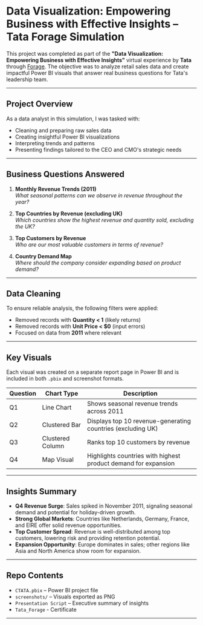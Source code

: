 # Data Visualization: Empowering Business with Effective Insights – Tata Forage Simulation

This project was completed as part of the **"Data Visualization: Empowering Business with Effective Insights"** virtual experience by **Tata** through [Forage](https://www.theforage.com/). The objective was to analyze retail sales data and create impactful Power BI visuals that answer real business questions for Tata's leadership team.

---

## Project Overview

As a data analyst in this simulation, I was tasked with:

- Cleaning and preparing raw sales data
- Creating insightful Power BI visualizations
- Interpreting trends and patterns
- Presenting findings tailored to the CEO and CMO's strategic needs

---

## Business Questions Answered

1. **Monthly Revenue Trends (2011)**  
   *What seasonal patterns can we observe in revenue throughout the year?*

2. **Top Countries by Revenue (excluding UK)**  
   *Which countries show the highest revenue and quantity sold, excluding the UK?*

3. **Top Customers by Revenue**  
   *Who are our most valuable customers in terms of revenue?*

4. **Country Demand Map**  
   *Where should the company consider expanding based on product demand?*

---

##  Data Cleaning

To ensure reliable analysis, the following filters were applied:

- Removed records with **Quantity < 1** (likely returns)
- Removed records with **Unit Price < $0** (input errors)
- Focused on data from **2011** where relevant

---

##  Key Visuals

Each visual was created on a separate report page in Power BI and is included in both `.pbix` and screenshot formats.

| Question | Chart Type | Description |
|----------|------------|-------------|
| Q1       | Line Chart | Shows seasonal revenue trends across 2011 |
| Q2       | Clustered Bar | Displays top 10 revenue-generating countries (excluding UK) |
| Q3       | Clustered Column | Ranks top 10 customers by revenue |
| Q4       | Map Visual | Highlights countries with highest product demand for expansion |

---

##  Insights Summary

- **Q4 Revenue Surge**: Sales spiked in November 2011, signaling seasonal demand and potential for holiday-driven growth.
- **Strong Global Markets**: Countries like Netherlands, Germany, France, and EIRE offer solid revenue opportunities.
- **Top Customer Spread**: Revenue is well-distributed among top customers, lowering risk and providing retention potential.
- **Expansion Opportunity**: Europe dominates in sales; other regions like Asia and North America show room for expansion.

---

##  Repo Contents

- `CTATA.pbix` – Power BI project file
- `screenshots/` – Visuals exported as PNG
- `Presentation Script` – Executive summary of insights
- `Tata_Forage` - Certificate

---
